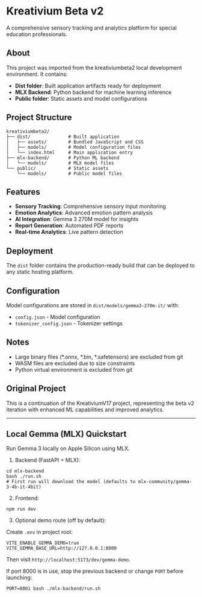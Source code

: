 # Kreativium Beta v2

A comprehensive sensory tracking and analytics platform for special education professionals.

## About

This project was imported from the kreativiumbeta2 local development environment. It contains:

- **Dist folder**: Built application artifacts ready for deployment
- **MLX Backend**: Python backend for machine learning inference
- **Public folder**: Static assets and model configurations

## Project Structure

```
kreativiumbeta2/
├── dist/              # Built application
│   ├── assets/        # Bundled JavaScript and CSS
│   ├── models/        # Model configuration files
│   └── index.html     # Main application entry
├── mlx-backend/       # Python ML backend
│   └── models/        # MLX model files
└── public/            # Static assets
    └── models/        # Public model files
```

## Features

- **Sensory Tracking**: Comprehensive sensory input monitoring
- **Emotion Analytics**: Advanced emotion pattern analysis
- **AI Integration**: Gemma 3 270M model for insights
- **Report Generation**: Automated PDF reports
- **Real-time Analytics**: Live pattern detection

## Deployment

The `dist` folder contains the production-ready build that can be deployed to any static hosting platform.

## Configuration

Model configurations are stored in `dist/models/gemma3-270m-it/` with:
- `config.json` - Model configuration
- `tokenizer_config.json` - Tokenizer settings

## Notes

- Large binary files (*.onnx, *.bin, *.safetensors) are excluded from git
- WASM files are excluded due to size constraints
- Python virtual environment is excluded from git

## Original Project

This is a continuation of the KreativiumV17 project, representing the beta v2 iteration with enhanced ML capabilities and improved analytics.

---

## Local Gemma (MLX) Quickstart

Run Gemma 3 locally on Apple Silicon using MLX.

1) Backend (FastAPI + MLX):

```
cd mlx-backend
bash ./run.sh
# First run will download the model (defaults to mlx-community/gemma-3-4b-it-4bit)
```

2) Frontend:

```
npm run dev
```

3) Optional demo route (off by default):

Create `.env` in project root:

```
VITE_ENABLE_GEMMA_DEMO=true
VITE_GEMMA_BASE_URL=http://127.0.0.1:8000
```

Then visit `http://localhost:5173/dev/gemma-demo`.

If port 8000 is in use, stop the previous backend or change `PORT` before launching:

```
PORT=8001 bash ./mlx-backend/run.sh
```
